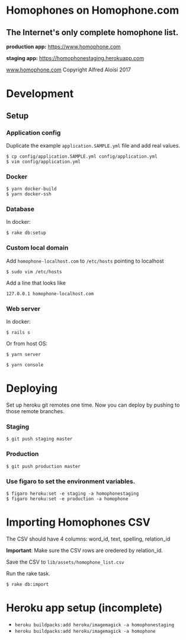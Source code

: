 # Homophones on Homophone.com
## The Internet's only complete homophone list.

**production app:** https://www.homophone.com

**staging app:** https://homophonestaging.herokuapp.com

www.homophone.com Copyright Alfred Aloisi 2017

# Development

## Setup

### Application config

Duplicate the example `application.SAMPLE.yml` file and add real values.

```
$ cp config/application.SAMPLE.yml config/application.yml
$ vim config/application.yml
```

### Docker

```
$ yarn docker-build
$ yarn docker-ssh
```

### Database

In docker:

```
$ rake db:setup
```

### Custom local domain

Add `homophone-localhost.com` to `/etc/hosts` pointing to localhost

```
$ sudo vim /etc/hosts
```

Add a line that looks like

```
127.0.0.1 homophone-localhost.com
```

### Web server

In docker:

```
$ rails s
```

Or from host OS:

```
$ yarn server
```

```
$ yarn console
```

# Deploying

Set up heroku git remotes one time. Now you can deploy by pushing to those
remote branches.

### Staging

```
$ git push staging master
```

### Production

```
$ git push production master
```

### Use figaro to set the environment variables.

```
$ figaro heroku:set -e staging -a homophonestaging
$ figaro heroku:set -e production -a homophone
```

# Importing Homophones CSV

The CSV should have 4 columns: word_id, text, spelling, relation_id

__Important__: Make sure the CSV rows are oredered by relation_id.

Save the CSV to `lib/assets/homophone_list.csv`

Run the rake task.

```
$ rake db:import
```

# Heroku app setup (incomplete)

 - `heroku buildpacks:add heroku/imagemagick -a homophonestaging`
 - `heroku buildpacks:add heroku/imagemagick -a homophone`
